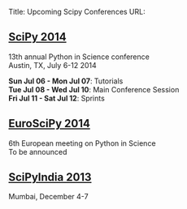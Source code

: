 Title: Upcoming Scipy Conferences
URL:


## [SciPy 2014](ttp://conference.scipy.org/scipy2014/")  
  13th annual Python in Science conference  
  Austin, TX, July 6-12 2014
  
  **Sun Jul 06 - Mon Jul 07**: Tutorials  
  **Tue Jul 08 - Wed Jul 10**: Main Conference Session  
  **Fri Jul 11 - Sat Jul 12**: Sprints  

## [EuroSciPy 2014](http://www.euroscipy.org/)  
  6th European meeting on Python in Science  
  To be announced
  
## [SciPyIndia 2013](http://scipy.in)  
  Mumbai, December 4-7</p>
